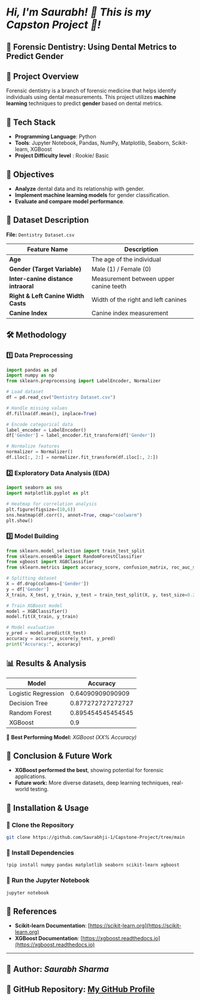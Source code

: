 # _Hi, I'm Saurabh! 👋 This is my Capston Project 🎯!_

## 🦷 Forensic Dentistry: Using Dental Metrics to Predict Gender



## 📖 Project Overview
Forensic dentistry is a branch of forensic medicine that helps identify individuals using dental measurements. This project utilizes **machine learning** techniques to predict **gender** based on dental metrics.

## 🚀 Tech Stack
- **Programming Language**: Python
- **Tools**: Jupyter Notebook, Pandas, NumPy, Matplotlib, Seaborn, Scikit-learn, XGBoost
- **Project Difficulty level** : Rookie/ Basic
## 🎯 Objectives
- **Analyze** dental data and its relationship with gender.
- **Implement machine learning models** for gender classification.
- **Evaluate and compare model performance**.

## 📂 Dataset Description
**File:** `Dentistry Dataset.csv`

| Feature Name                           | Description |
|----------------------------------------|-------------|
| **Age**                                | The age of the individual |
| **Gender (Target Variable)**           | Male (1) / Female (0) |
| **Inter-canine distance intraoral**    | Measurement between upper canine teeth |
| **Right & Left Canine Width Casts**    | Width of the right and left canines |
| **Canine Index**                       | Canine index measurement |

## 🛠 Methodology
### 1️⃣ **Data Preprocessing**
```python
import pandas as pd
import numpy as np
from sklearn.preprocessing import LabelEncoder, Normalizer

# Load dataset
df = pd.read_csv("Dentistry Dataset.csv")

# Handle missing values
df.fillna(df.mean(), inplace=True)

# Encode categorical data
label_encoder = LabelEncoder()
df['Gender'] = label_encoder.fit_transform(df['Gender'])

# Normalize features
normalizer = Normalizer()
df.iloc[:, 2:] = normalizer.fit_transform(df.iloc[:, 2:])
```

### 2️⃣ **Exploratory Data Analysis (EDA)**
```python
import seaborn as sns
import matplotlib.pyplot as plt

# Heatmap for correlation analysis
plt.figure(figsize=(10,6))
sns.heatmap(df.corr(), annot=True, cmap="coolwarm")
plt.show()
```

### 3️⃣ **Model Building**
```python
from sklearn.model_selection import train_test_split
from sklearn.ensemble import RandomForestClassifier
from xgboost import XGBClassifier
from sklearn.metrics import accuracy_score, confusion_matrix, roc_auc_score

# Splitting dataset
X = df.drop(columns=['Gender'])
y = df['Gender']
X_train, X_test, y_train, y_test = train_test_split(X, y, test_size=0.2, random_state=42)

# Train XGBoost model
model = XGBClassifier()
model.fit(X_train, y_train)

# Model evaluation
y_pred = model.predict(X_test)
accuracy = accuracy_score(y_test, y_pred)
print("Accuracy:", accuracy)
```

## 📊 Results & Analysis
| Model                  | Accuracy |
|------------------------|-------------|
| Logistic Regression    | 0.64090909090909         |
| Decision Tree         | 0.877272727272727         |
| Random Forest        | 0.895454545454545         |
| XGBoost             |     0.9         |

📌 **Best Performing Model:** _XGBoost (XX% Accuracy)_

## 📢 Conclusion & Future Work
- **XGBoost performed the best**, showing potential for forensic applications.
- **Future work:** More diverse datasets, deep learning techniques, real-world testing.

## 📂 Installation & Usage
### 🔹 **Clone the Repository**
```bash
git clone https://github.com/Saurabhji-1/Capstone-Project/tree/main
```

### 🔹 **Install Dependencies**
```bash
!pip install numpy pandas matplotlib seaborn scikit-learn xgboost

```

### 🔹 **Run the Jupyter Notebook**
```bash
jupyter notebook
```

## 📂 References
- **Scikit-learn Documentation**: [https://scikit-learn.org](https://scikit-learn.org)
- **XGBoost Documentation**: [https://xgboost.readthedocs.io](https://xgboost.readthedocs.io)

---

## 📌 **Author:** _**Saurabh Sharma**_ 
## 📌 **GitHub Repository:** [My GitHub Profile](https://github.com/Saurabhji-1)

